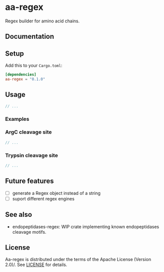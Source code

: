 # aa-regex

Regex builder for amino acid chains.

## Documentation

## Setup

Add this to your `Cargo.toml`:

```toml
[dependencies]
aa-regex = "0.1.0"
```

## Usage

```rust
// ...
```

### Examples

### ArgC cleavage site

```rust
// ...
```

### Trypsin cleavage site

```rust
// ...
```



## Future features

- [ ] generate a Regex object instead of a string
- [ ] suport different regex engines

## See also

- endopeptidases-regex: WIP crate implementing known endopeptidases cleavage motifs.

## License

Aa-regex is distributed under the terms of the Apache License (Version 2.0)/. See [LICENSE](./LICENSE) for details.
